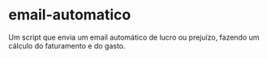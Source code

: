 # email-automatico
Um script que envia um email automático de lucro ou prejuízo, fazendo um cálculo do faturamento e do gasto.

